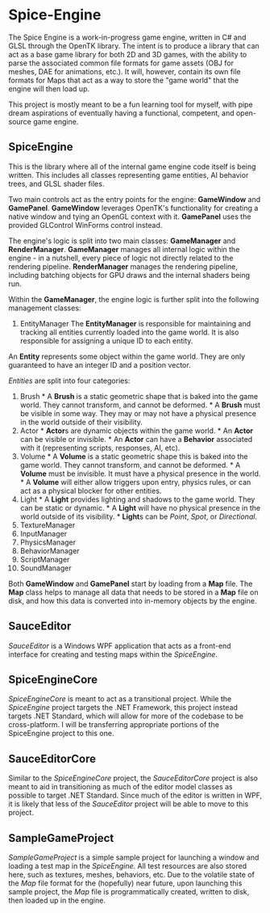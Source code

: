 # Spice-Engine

The Spice Engine is a work-in-progress game engine, written in C# and GLSL through the OpenTK library.
The intent is to produce a library that can act as a base game library for both 2D and 3D games, with the ability to parse the associated common file formats for game assets (OBJ for meshes, DAE for animations, etc.).
It will, however, contain its own file formats for Maps that act as a way to store the "game world" that the engine will then load up.

This project is mostly meant to be a fun learning tool for myself, with pipe dream aspirations of eventually having a functional, competent, and open-source game engine.

## SpiceEngine

This is the library where all of the internal game engine code itself is being written.
This includes all classes representing game entities, AI behavior trees, and GLSL shader files.

Two main controls act as the entry points for the engine: **GameWindow** and **GamePanel**.
**GameWindow** leverages OpenTK's functionality for creating a native window and tying an OpenGL context with it.
**GamePanel** uses the provided GLControl WinForms control instead.

The engine's logic is split into two main classes: **GameManager** and **RenderManager**.
**GameManager** manages all internal logic within the engine - in a nutshell, every piece of logic not directly related to the rendering pipeline.
**RenderManager** manages the rendering pipeline, including batching objects for GPU draws and the internal shaders being run.

Within the **GameManager**, the engine logic is further split into the following management classes: 

1. EntityManager
  The **EntityManager** is responsible for maintaining and tracking all entities currently loaded into the game world. It is also responsible for assigning a unique ID to each entity.
  
  An **Entity** represents some object within the game world. They are only guaranteed to have an integer ID and a position vector.
  
  *Entities* are split into four categories:
  
  1. Brush
    * A **Brush** is a static geometric shape that is baked into the game world. They cannot transform, and cannot be deformed.
    * A **Brush** must be visible in some way. They may or may not have a physical presence in the world outside of their visibility.
  2. Actor
    * **Actor**s are dynamic objects within the game world.
    * An **Actor** can be visible or invisible.
    * An **Actor** can have a **Behavior** associated with it (representing scripts, responses, AI, etc).
  3. Volume
    * A **Volume** is a static geometric shape this is baked into the game world. They cannot transform, and cannot be deformed.
    * A **Volume** must be invisible. It must have a physical presence in the world.
    * A **Volume** will either allow triggers upon entry, physics rules, or can act as a physical blocker for other entities.
  4. Light
    * A **Light** provides lighting and shadows to the game world. They can be static or dynamic.
    * A **Light** will have no physical presence in the world outside of its visibility.
    * **Light**s can be *Point*, *Spot*, or *Directional*.
2. TextureManager
3. InputManager
4. PhysicsManager
5. BehaviorManager
6. ScriptManager
7. SoundManager

Both **GameWindow** and **GamePanel** start by loading from a **Map** file.
The **Map** class helps to manage all data that needs to be stored in a **Map** file on disk, and how this data is converted into in-memory objects by the engine.

## SauceEditor

*SauceEditor* is a Windows WPF application that acts as a front-end interface for creating and testing maps within the *SpiceEngine*.

## SpiceEngineCore

*SpiceEngineCore* is meant to act as a transitional project. While the *SpiceEngine* project targets the .NET Framework, this project instead targets .NET Standard, which will allow for more of the codebase to be cross-platform. I will be transferring appropriate portions of the SpiceEngine project to this one.

## SauceEditorCore

Similar to the *SpiceEngineCore* project, the *SauceEditorCore* project is also meant to aid in transitioning as much of the editor model classes as possible to target .NET Standard. Since much of the editor is written in WPF, it is likely that less of the *SauceEditor* project will be able to move to this project.

## SampleGameProject

*SampleGameProject* is a simple sample project for launching a window and loading a test map in the *SpiceEngine*.
All test resources are also stored here, such as textures, meshes, behaviors, etc.
Due to the volatile state of the *Map* file format for the (hopefully) near future, upon launching this sample project, the *Map* file is programmatically created, written to disk, then loaded up in the engine.
